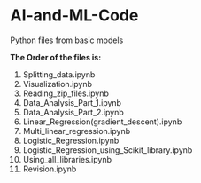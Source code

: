 # AI-and-ML-Code
Python files from basic models

**The Order of the files is:**

1. Splitting_data.ipynb
2. Visualization.ipynb
3. Reading_zip_files.ipynb
4. Data_Analysis_Part_1.ipynb
5. Data_Analysis_Part_2.ipynb
6. Linear_Regression(gradient_descent).ipynb
7. Multi_linear_regression.ipynb
8. Logistic_Regression.ipynb
9. Logistic_Regression_using_Scikit_library.ipynb
10. Using_all_libraries.ipynb
11. Revision.ipynb
